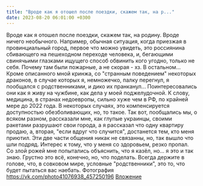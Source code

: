```yaml
---
title: "Вроде как я отошел после поездки, скажем так, на р..."
date: 2023-08-20 06:01:00 +0300
---
```


Вроде как я отошел после поездки, скажем так, на родину. Вроде ничего необычного. Например, обычная ситуация, когда приезжая в провинциальный город, первое что можно увидеть, это россиянина сбивающего на пешеходном переходе человека, и, бегающими свинячьими глазками ищущего способ обвинить кого угодно, только не себя. Почему там были пожарные, а не скорая - хз.
В остальном... Кроме описанного мной кринжа, со "странным поведением" некоторых драконов, в случае которых я, немножечко, палку перегнул, я пообщался с родственниками, и дико их пранканул...
Поинтересовались они как я живу на чужбине, как дела у моей поджелудочной. К слову, медицина, в странах недоевропы, сильно хуже чем в РФ, по крайней мере до 2022 года. В некоторых случаях, это компенсируется доступностью обезболивающих, но, то такое. Так вот, пообщались мы, о всяком разном, рассказали мне, как глупые украинцы, своими ракетами разрушают свои города, а я рассказал что одну квартиру продаю, а, вторая, "если вдруг что случится", достанется тем, кто меня приютил. Эти две части общения никак не связанны, но, так вышло что шли подряд. Интерес к тому, что у меня со здоровьем, резко пропал. Со злой рожей мне попытались объяснить, что я казёл, но... я это и так знаю.
Грустно это всё, конечно, но, что поделать. Всегда держите в голове, что, в совковом мире, условные "родственники", это то, что будет пытаться вас наебать.
Фотография
<a class="vk-attach" href="https://vk.com/photo41076938_457250196">https://vk.com/photo41076938_457250196</a>
<a class="vk-attach" href="https://vk.com/photo41076938_457250196">Вложение</a>
